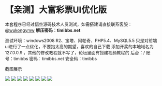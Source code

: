 # 【亲测】大富彩票UI优化版

本套程序已经过悟空源码技术人员测试，如需搭建请直接联系客服：[@wukongymw](http://t.me/wukongymw)
**解压密码：timibbs.net**

测试环境：windows2008 R2、宝塔、阿帕奇、PHP5.4、MySQL5.5
只是对前端ui进行了一点优化，不要抱太高的期望，喜欢的自己下载
添加开奖的本地域名为 127.0.0.9 ，其他的修改教程就不写了，论坛里面有搭建视频教程的
后台：/
账号：timibbs
密码：timibbs.net
安全码：timibbs

截图展示

[![](https://wukongymw.com/wp-content/uploads/2023/12/1703096728-ddd0d7129003f92.png)](https://wukongymw.com/wp-content/uploads/2023/12/1703096728-ddd0d7129003f92.png)
[![](https://wukongymw.com/wp-content/uploads/2023/12/1703096727-7db3c61a1e8198d.png)](https://wukongymw.com/wp-content/uploads/2023/12/1703096727-7db3c61a1e8198d.png)
[![](https://wukongymw.com/wp-content/uploads/2023/12/1703096725-247ea490bd0aa29.png)](https://wukongymw.com/wp-content/uploads/2023/12/1703096725-247ea490bd0aa29.png)
[![](https://wukongymw.com/wp-content/uploads/2023/12/1703096725-ee14cc585610689.png)](https://wukongymw.com/wp-content/uploads/2023/12/1703096725-ee14cc585610689.png)
[![](https://wukongymw.com/wp-content/uploads/2023/12/1703096724-cd4524baf00295b.png)](https://wukongymw.com/wp-content/uploads/2023/12/1703096724-cd4524baf00295b.png)
[![](https://wukongymw.com/wp-content/uploads/2023/12/1703096723-398247e5ef170d5.png)](https://wukongymw.com/wp-content/uploads/2023/12/1703096723-398247e5ef170d5.png)
[![](https://wukongymw.com/wp-content/uploads/2023/12/1703096722-a9d8788e1c17225.png)](https://wukongymw.com/wp-content/uploads/2023/12/1703096722-a9d8788e1c17225.png)
[![](https://wukongymw.com/wp-content/uploads/2023/12/1703096721-a81625a88074abe.png)](https://wukongymw.com/wp-content/uploads/2023/12/1703096721-a81625a88074abe.png)